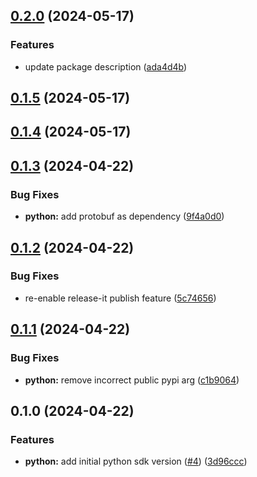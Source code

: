 

## [0.2.0](https://github.com/vm-x-ai/vm-x-ai-sdk/compare/python-v0.1.5...python-v0.2.0) (2024-05-17)


### Features

* update package description ([ada4d4b](https://github.com/vm-x-ai/vm-x-ai-sdk/commit/ada4d4bf45616c71edcf4d232b7d1b0ce629512c))

## [0.1.5](https://github.com/vm-x-ai/vm-x-ai-sdk/compare/python-v0.1.4...python-v0.1.5) (2024-05-17)

## [0.1.4](https://github.com/vm-x-ai/vm-x-ai-sdk/compare/python-v0.1.3...python-v0.1.4) (2024-05-17)

## [0.1.3](https://github.com/vm-x-ai/vm-x-ai-sdk/compare/python-v0.1.2...python-v0.1.3) (2024-04-22)

### Bug Fixes

- **python:** add protobuf as dependency ([9f4a0d0](https://github.com/vm-x-ai/vm-x-ai-sdk/commit/9f4a0d0b6f03df7a75d6a2cc4d3d6ee4bac76aff))

## [0.1.2](https://github.com/vm-x-ai/vm-x-ai-sdk/compare/python-v0.1.1...python-v0.1.2) (2024-04-22)

### Bug Fixes

- re-enable release-it publish feature ([5c74656](https://github.com/vm-x-ai/vm-x-ai-sdk/commit/5c746563ed61ca6125f48fc4e79fd24f95f06582))

## [0.1.1](https://github.com/vm-x-ai/vm-x-ai-sdk/compare/python-v0.1.0...python-v0.1.1) (2024-04-22)

### Bug Fixes

- **python:** remove incorrect public pypi arg ([c1b9064](https://github.com/vm-x-ai/vm-x-ai-sdk/commit/c1b906468d0d3f6490d8acff42656fb1599297be))

## 0.1.0 (2024-04-22)

### Features

- **python:** add initial python sdk version ([#4](https://github.com/vm-x-ai/vm-x-ai-sdk/issues/4)) ([3d96ccc](https://github.com/vm-x-ai/vm-x-ai-sdk/commit/3d96cccd5b9e29c99c38eb187d7beb6d9e149f7b))

